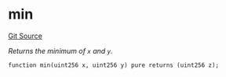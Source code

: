 # min
[Git Source](https://github.com/z0r0z/VZ/blob/7887795a7d796c3e39a2f68a5f449bf3715c5df3/src/utils/Math.sol)

*Returns the minimum of `x` and `y`.*


```solidity
function min(uint256 x, uint256 y) pure returns (uint256 z);
```

